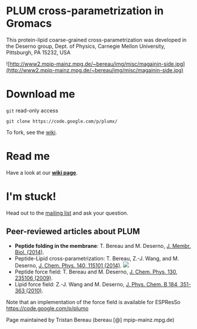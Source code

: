 # PLUM cross-parametrization in Gromacs #
This protein-lipid coarse-grained cross-parametrization was developed in the Deserno group, Dept. of Physics, Carnegie Mellon University, Pittsburgh, PA 15232, USA

![http://www2.mpip-mainz.mpg.de/~bereau/img/misc/magainin-side.jpg](http://www2.mpip-mainz.mpg.de/~bereau/img/misc/magainin-side.jpg)

# Download me #

`git` read-only access
```
git clone https://code.google.com/p/plumx/
```
To fork, see the [wiki](https://code.google.com/p/plumx/wiki/introduction).

# Read me #

Have a look at our **[wiki page](https://code.google.com/p/plumx/wiki/introduction)**.

# I'm stuck! #

Head out to the [mailing list](https://groups.google.com/forum/#!forum/plum-x) and ask your question.

## Peer-reviewed articles about PLUM ##

  * **Peptide folding in the membrane**: T. Bereau and M. Deserno, [J. Membr. Biol. (2014)](http://link.springer.com/article/10.1007/s00232-014-9738-9).
  * Peptide-Lipid cross-parametrization: T. Bereau, Z.-J. Wang, and M. Deserno, [J. Chem. Phys. 140, 115101 (2014)](http://dx.doi.org/10.1063/1.4867465).
[![](http://scitation.aip.org/docserver/fulltext/coverj_140_11.jpg)](http://dx.doi.org/10.1063/1.4867465)
  * Peptide force field: T. Bereau and M. Deserno, [J. Chem. Phys. 130, 235106 (2009)](http://dx.doi.org/10.1063/1.3152842).
  * Lipid force field: Z.-J. Wang and M. Deserno, [J. Phys. Chem. B 184, 351-363 (2010)](http://dx.doi.org/10.1021/jp102543j).

Note that an implementation of the force field is available for ESPResSo https://code.google.com/p/plumo

Page maintained by Tristan Bereau (bereau [@] mpip-mainz.mpg.de)



